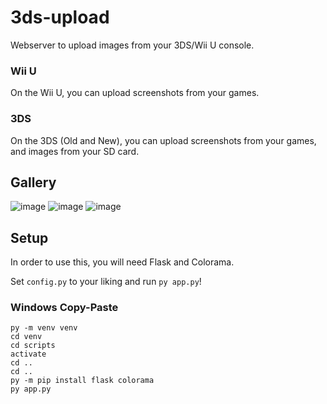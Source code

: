 # 3ds-upload

Webserver to upload images from your 3DS/Wii U console.

### Wii U

On the Wii U, you can upload screenshots from your games.

### 3DS

On the 3DS (Old and New), you can upload screenshots from your games, and images from your SD card.

## Gallery

![image](https://user-images.githubusercontent.com/66192059/190689072-e58537bb-c6f8-49db-9aa1-4a7b2efa5d01.png)
![image](https://user-images.githubusercontent.com/66192059/190689105-a9f11a4c-09fe-4cc8-98f5-4e81becb6870.png)
![image](https://user-images.githubusercontent.com/66192059/190690381-0cd4898a-246c-4c19-ad5c-2428de196f13.png)


## Setup

In order to use this, you will need Flask and Colorama.

Set `config.py` to your liking and run `py app.py`!

### Windows Copy-Paste

    py -m venv venv
    cd venv
    cd scripts
    activate
    cd ..
    cd ..
    py -m pip install flask colorama
    py app.py

